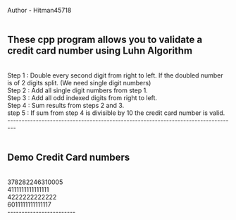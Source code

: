 Author - Hitman45718
<br>
<br>

These cpp program allows you to validate a credit card number using Luhn Algorithm
<br>
---------------------------------------------------------------------------------
<br>
Step 1 : Double every second digit from right to left. If the doubled number is of 2 digits split. (We need single digit numbers)
<br>
Step 2 : Add all single digit numbers from step 1.
<br>
Step 3 : Add all odd indexed digits from right to left.
<br>
Step 4 : Sum results from steps 2 and 3.
<br>
step 5 : If sum from step 4 is divisible by 10 the credit card number is valid.
<br>
---------------------------------------------------------------------------------
<br>
<br>


Demo Credit Card numbers
<br>
------------------------
<br>
378282246310005
<br>
4111111111111111
<br>
4222222222222
<br>
6011111111111117
<br>
------------------------
